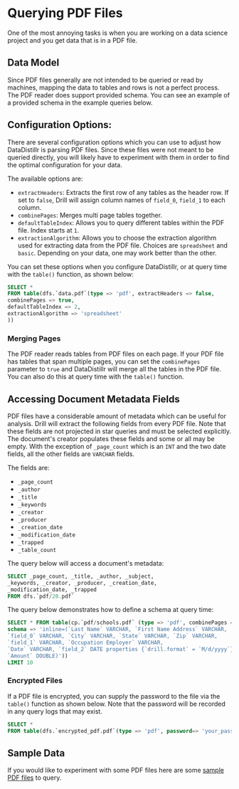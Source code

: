 # Querying PDF Files
One of the most annoying tasks is when you are working on a data science project and you get data that is in a PDF file.

## Data Model
Since PDF files generally are not intended to be queried or read by machines, mapping the data to tables and rows is not a perfect process.  The PDF reader does support provided schema.  You can see an example of a provided schema in the example queries below.

## Configuration Options:
There are several configuration options which you can use to adjust how DataDistillr is parsing PDF files.  Since these files were not meant to be queried directly, you will likely have to experiment with them in order to find the optimal configuration for your data.

The available options are:
* `extractHeaders`: Extracts the first row of any tables as the header row.  If set to `false`, Drill will assign column names of `field_0`, `field_1` to each column.
* `combinePages`: Merges multi page tables together.
* `defaultTableIndex`:  Allows you to query different tables within the PDF file. Index starts at `1`. 
* `extractionAlgorithm`:  Allows you to choose the extraction algorithm used for extracting data from the PDF file.  Choices are `spreadsheet` and `basic`.  Depending on your data, one may work better than the other.

You can set these options when you configure DataDistillr, or at query time with the `table()` function, as shown below:

```sql
SELECT * 
FROM table(dfs.`data.pdf`(type => 'pdf', extractHeaders => false, 
combinePages => true,
defaultTableIndex => 2,
extractionAlgorithm => 'spreadsheet'
))
```

### Merging Pages
The PDF reader reads tables from PDF files on each page.  If your PDF file has tables that span multiple pages, you can set the `combinePages` parameter to `true` and DataDistillr will merge all the tables in the PDF file.  You can also do this at query time with the `table()` function.

## Accessing Document Metadata Fields
PDF files have a considerable amount of metadata which can be useful for analysis.  Drill will extract the following fields from every PDF file.  Note that these fields are not projected in star queries and must be selected explicitly.  The document's creator populates these fields and some or all may be empty. With the exception of `_page_count` which is an `INT` and the two date fields, all the other fields are `VARCHAR` fields.
 
 The fields are:
 * `_page_count`
 * `_author`
 * `_title`
 * `_keywords`
 * `_creator`
 * `_producer`
 * `_creation_date`
 * `_modification_date`
 * `_trapped`
 * `_table_count`
 
 The query below will access a document's metadata:
 
 ```sql
SELECT _page_count, _title, _author, _subject, 
_keywords, _creator, _producer, _creation_date, 
_modification_date, _trapped 
FROM dfs.`pdf/20.pdf`
```
The query below demonstrates how to define a schema at query time:

```sql
SELECT * FROM table(cp.`pdf/schools.pdf` (type => 'pdf', combinePages => true, 
schema => 'inline=(`Last Name` VARCHAR, `First Name Address` VARCHAR, 
`field_0` VARCHAR, `City` VARCHAR, `State` VARCHAR, `Zip` VARCHAR, 
`field_1` VARCHAR, `Occupation Employer` VARCHAR, 
`Date` VARCHAR, `field_2` DATE properties {`drill.format` = `M/d/yyyy`}, 
`Amount` DOUBLE)')) 
LIMIT 10
```

### Encrypted Files
If a PDF file is encrypted, you can supply the password to the file via the `table()` function as shown below.  Note that the password will be recorded in any query logs that 
may exist.

```sql
SELECT * 
FROM table(dfs.`encrypted_pdf.pdf`(type => 'pdf', password=> 'your_password'))
```

## Sample Data
If you would like to experiment with some PDF files here are some [sample PDF files](https://github.com/datadistillr/sample-data/tree/master/pdf) to query.
